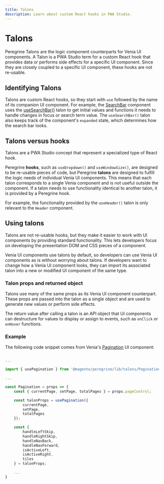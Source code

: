 ```yaml
---
title: Talons
description: Learn about custom React hooks in PWA Studio.
---
```


# Talons

Peregrine Talons are the logic component counterparts for Venia UI components.
A Talon is a PWA Studio term for a custom React hook that provides data or performs side effects for a specific UI component.
Since they are closely coupled to a specific UI component, these hooks are not re-usable.

## Identifying Talons

Talons are custom React hooks, so they start with `use` followed by the name of its companion UI component.
For example, the [SearchBar][] component uses the [useSearchBar()][] talon to get initial values and functions it needs to handle changes in focus or search term value.
The `useSearchBar()` talon also keeps track of the component's `expanded` state, which determines how the search bar looks.

[usesearchbar()]: https://github.com/magento/pwa-studio/blob/develop/packages/peregrine/lib/talons/SearchBar/useSearchBar.js
[searchbar]: https://github.com/magento/pwa-studio/blob/develop/packages/venia-ui/lib/components/SearchBar/searchBar.js

## Talons versus hooks

Talons are a PWA Studio concept that represent a specialized type of React hook.

Peregrine **hooks**, such as `useDropdown()` and `useWindowSize()`, are designed to be re-usable pieces of code, but
Peregrine **talons** are designed to fulfill the logic needs of individual Venia UI components.
This means that each talon corresponds to a single Venia component and is not useful outside the component.
If a talon needs to use functionality identical to another talon, it is provided by a Peregrine hook.

For example, the functionality provided by the `useHeader()` talon is only relevant to the `Header` component.

## Using talons

Talons are not re-usable hooks, but they make it easier to work with UI components by providing standard functionality.
This lets developers focus on developing the presentation DOM and CSS pieces of a component.

Venia UI components use talons by default, so developers can use Venia UI components as is without worrying about talons.
If developers want to change how a Venia UI component looks, they can import its associated talon into a new or modified UI component of the same type.

### Talon props and returned object

Talons use many of the same props as its Venia UI component counterpart.
These props are passed into the talon as a single object and are used to generate new values or perform side effects.

The return value after calling a talon is an API object that UI components can destructure for values to display or assign to events, such as `onClick` or `onHover` functions.

### Example

The following code snippet comes from Venia's [Pagination][] UI component:

[pagination]: https://github.com/magento/pwa-studio/blob/develop/packages/venia-ui/lib/components/Pagination/pagination.js

```jsx

...

import { usePagination } from '@magento/peregrine/lib/talons/Pagination/usePagination';

...

const Pagination = props => {
    const { currentPage, setPage, totalPages } = props.pageControl;

    const talonProps = usePagination({
        currentPage,
        setPage,
        totalPages
    });

    const {
        handleLeftSkip,
        handleRightSkip,
        handleNavBack,
        handleNavForward,
        isActiveLeft,
        isActiveRight,
        tiles
    } = talonProps;

    ...
}
```
